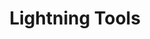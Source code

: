 ---
blog: https://lightningtools.com/blog/
facebook: https://facebook.com/lightningtools
googleplus: https://plus.google.com/+Lightningtools
linkedin: https://linkedin.com/company/lightning-tools
logohandle: lightningtools
sort: lightningtools
title: Lightning Tools
twitter: https://x.com/lightningtools
website: https://lightningtools.com/
youtube: https://youtube.com/lightningtools
---